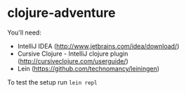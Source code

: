 clojure-adventure
=================

You'll need:
* IntelliJ IDEA (http://www.jetbrains.com/idea/download/)
* Cursive Clojure - IntelliJ clojure plugin (http://cursiveclojure.com/userguide/)
* Lein (https://github.com/technomancy/leiningen)

To test the setup run
<code>lein repl </code>

